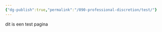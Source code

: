 ```yaml
---
{"dg-publish":true,"permalink":"/090-professional-discretion/test/"}
---
```


dit is een test pagina